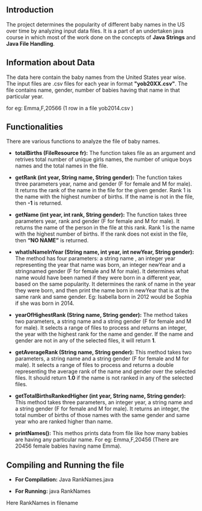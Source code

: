## Introduction

 The project determines the popularity of different baby names in the US over time by analyzing input data files. It is a part of an undertaken java course in which most of the work done on the concepts of **Java Strings** and **Java File Handling**.

## Information about Data

The data here contain the baby names from the United States year wise. The input files are .csv files for each year in format **"yob20XX.csv"**.
The file contains name, gender, number of babies having that name in that particular year.

for eg: Emma,F,20566 (1 row in a file yob2014.csv )

## Functionalities

There are various functions to analyze the file of baby names.

* **totalBirths (FileResource fr):** The function takes file as an argument and retrives total number of unique girls names, the number of unique boys names and the total names in the file.

* **getRank (int year, String name, String gender):** The function takes three parameters year, name and gender (F for female and M for male). It returns the rank of the name in the file for the given gender.
Rank 1 is the name with the highest number of births. If the name is not in the file, then **-1** is returned.

* **getName (int year, int rank, String gender):**  The function takes three parameters year, rank and gender (F for female and M for male). It returns the name of the person in the file at this rank.
Rank 1 is the name with the highest number of births. If the rank does not exist in the file, then **“NO NAME”** is returned.

* **whatIsNameInYear (String name, int year, int newYear, String gender):** The method has four parameters: a string name , an integer  year representing the year that name was born, an integer newYear and a stringnamed gender (F for female and M for male). It determines what name would have been named if they were born in a different year, based on the same popularity. It determines the rank of name in the year they were born, and then print the name born in newYear that is at the same rank and same gender.
Eg: Isabella born in 2012 would be Sophia if she was born in 2014.

* **yearOfHighestRank (String name, String gender):** The method takes two parameters, a string name and a string gender (F for female and M for male). It selects a range of files to process and returns an integer, the year with the highest rank for the name and gender. If the name and gender are not in any of the selected files, it will return **1**.

* **getAverageRank (String name, String gender):** This method takes two parameters, a string name and a string gender (F for female and M for male). It selects a range of files to process and returns a double representing the average rank of the name and gender over
the selected files. It should return **1.0** if the name is not ranked in any of the selected files.

* **getTotalBirthsRankedHigher (int year, String name, String gender):** This method takes three parameters, an integer year, a string  name and a string gender (F for female and M for male). It returns an integer, the total number of births of those names with the
same gender and same year who are ranked higher than name.

* **printNames():** This methos prints data from file like how many babies are having any particular name. For eg: Emma,F,20456 (There are 20456 female babies having name Emma).

## Compiling and Running the file

* **For Compilation:** Java RankNames.java

* **For Running:** java RankNames

Here RankNames in filename

